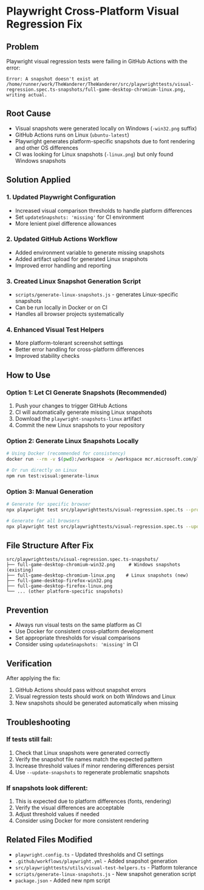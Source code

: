 # Playwright Cross-Platform Visual Regression Fix

## Problem
Playwright visual regression tests were failing in GitHub Actions with the error:
```
Error: A snapshot doesn't exist at /home/runner/work/TheWanderer/TheWanderer/src/playwrighttests/visual-regression.spec.ts-snapshots/full-game-desktop-chromium-linux.png, writing actual.
```

## Root Cause
- Visual snapshots were generated locally on Windows (`-win32.png` suffix)
- GitHub Actions runs on Linux (`ubuntu-latest`)
- Playwright generates platform-specific snapshots due to font rendering and other OS differences
- CI was looking for Linux snapshots (`-linux.png`) but only found Windows snapshots

## Solution Applied

### 1. Updated Playwright Configuration
- Increased visual comparison thresholds to handle platform differences
- Set `updateSnapshots: 'missing'` for CI environment
- More lenient pixel difference allowances

### 2. Updated GitHub Actions Workflow
- Added environment variable to generate missing snapshots
- Added artifact upload for generated Linux snapshots
- Improved error handling and reporting

### 3. Created Linux Snapshot Generation Script
- `scripts/generate-linux-snapshots.js` - generates Linux-specific snapshots
- Can be run locally in Docker or on CI
- Handles all browser projects systematically

### 4. Enhanced Visual Test Helpers
- More platform-tolerant screenshot settings
- Better error handling for cross-platform differences
- Improved stability checks

## How to Use

### Option 1: Let CI Generate Snapshots (Recommended)
1. Push your changes to trigger GitHub Actions
2. CI will automatically generate missing Linux snapshots
3. Download the `playwright-snapshots-linux` artifact
4. Commit the new Linux snapshots to your repository

### Option 2: Generate Linux Snapshots Locally
```bash
# Using Docker (recommended for consistency)
docker run --rm -v $(pwd):/workspace -w /workspace mcr.microsoft.com/playwright:v1.40.0-focal npm run test:visual:generate-linux

# Or run directly on Linux
npm run test:visual:generate-linux
```

### Option 3: Manual Generation
```bash
# Generate for specific browser
npx playwright test src/playwrighttests/visual-regression.spec.ts --project=chromium --update-snapshots

# Generate for all browsers
npx playwright test src/playwrighttests/visual-regression.spec.ts --update-snapshots
```

## File Structure After Fix
```
src/playwrighttests/visual-regression.spec.ts-snapshots/
├── full-game-desktop-chromium-win32.png     # Windows snapshots (existing)
├── full-game-desktop-chromium-linux.png    # Linux snapshots (new)
├── full-game-desktop-firefox-win32.png
├── full-game-desktop-firefox-linux.png
└── ... (other platform-specific snapshots)
```

## Prevention
- Always run visual tests on the same platform as CI
- Use Docker for consistent cross-platform development
- Set appropriate thresholds for visual comparisons
- Consider using `updateSnapshots: 'missing'` in CI

## Verification
After applying the fix:
1. GitHub Actions should pass without snapshot errors
2. Visual regression tests should work on both Windows and Linux
3. New snapshots should be generated automatically when missing

## Troubleshooting

### If tests still fail:
1. Check that Linux snapshots were generated correctly
2. Verify the snapshot file names match the expected pattern
3. Increase threshold values if minor rendering differences persist
4. Use `--update-snapshots` to regenerate problematic snapshots

### If snapshots look different:
1. This is expected due to platform differences (fonts, rendering)
2. Verify the visual differences are acceptable
3. Adjust threshold values if needed
4. Consider using Docker for more consistent rendering

## Related Files Modified
- `playwright.config.ts` - Updated thresholds and CI settings
- `.github/workflows/playwright.yml` - Added snapshot generation
- `src/playwrighttests/utils/visual-test-helpers.ts` - Platform tolerance
- `scripts/generate-linux-snapshots.js` - New snapshot generation script
- `package.json` - Added new npm script